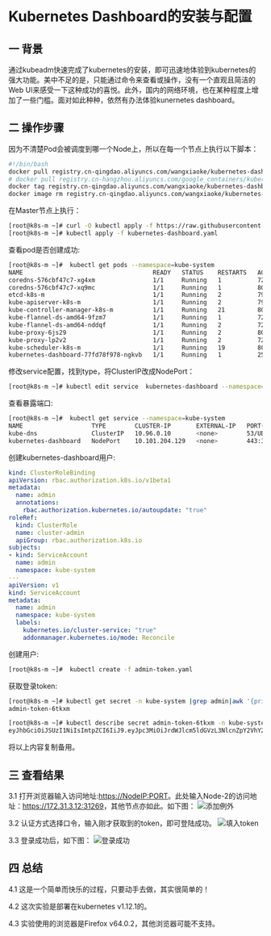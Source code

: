 # Kubernetes Dashboard的安装与配置

## 一 背景

通过kubeadm快速完成了kubernetes的安装，即可迅速地体验到kubernetes的强大功能。美中不足的是，只能通过命令来查看或操作，没有一个直观且简洁的Web UI来感受一下这种成功的喜悦。此外，国内的网络环境，也在某种程度上增加了一些门槛。面对如此种种，依然有办法体验kunernetes dashboard。

## 二 操作步骤

因为不清楚Pod会被调度到哪一个Node上，所以在每一个节点上执行以下脚本：

```bash
#!/bin/bash
docker pull registry.cn-qingdao.aliyuncs.com/wangxiaoke/kubernetes-dashboard-amd64:v1.10.0
# docker pull registry.cn-hangzhou.aliyuncs.com/google_containers/kubernetes-dashboard-amd64:v1.10.0
docker tag registry.cn-qingdao.aliyuncs.com/wangxiaoke/kubernetes-dashboard-amd64:v1.10.0 k8s.gcr.io/kubernetes-dashboard-amd64:v1.10.0
docker image rm registry.cn-qingdao.aliyuncs.com/wangxiaoke/kubernetes-dashboard-amd64:v1.10.0
```

在Master节点上执行：

```bash
[root@k8s-m ~]# curl -O kubectl apply -f https://raw.githubusercontent.com/kubernetes/dashboard/v1.10.0/src/deploy/recommended/kubernetes-dashboard.yaml
[root@k8s-m ~]# kubectl apply -f kubernetes-dashboard.yaml
```

查看pod是否创建成功:

```bash
[root@k8s-m ~]#  kubectl get pods --namespace=kube-system
NAME                                    READY   STATUS    RESTARTS   AGE
coredns-576cbf47c7-xg4xm                1/1     Running   1          72m
coredns-576cbf47c7-xq9mc                1/1     Running   1          80m
etcd-k8s-m                              1/1     Running   2          79m
kube-apiserver-k8s-m                    1/1     Running   2          79m
kube-controller-manager-k8s-m           1/1     Running   21         80m
kube-flannel-ds-amd64-9fzm7             1/1     Running   1          72m
kube-flannel-ds-amd64-nddqf             1/1     Running   2          72m
kube-proxy-6js29                        1/1     Running   2          80m
kube-proxy-lp2v2                        1/1     Running   2          72m
kube-scheduler-k8s-m                    1/1     Running   19         80m
kubernetes-dashboard-77fd78f978-ngkvb   1/1     Running   1          25m
```

修改service配置，找到type，将ClusterIP改成NodePort：

```bash
[root@k8s-m ~]# kubectl edit service  kubernetes-dashboard --namespace=kube-system
```

查看暴露端口:

```bash
[root@k8s-m ~]#  kubectl get service --namespace=kube-system
NAME                   TYPE        CLUSTER-IP       EXTERNAL-IP   PORT(S)         AGE
kube-dns               ClusterIP   10.96.0.10       <none>        53/UDP,53/TCP   87m
kubernetes-dashboard   NodePort    10.101.204.129   <none>        443:31269/TCP   32m
```

创建kubernetes-dashboard用户:

```yaml
kind: ClusterRoleBinding
apiVersion: rbac.authorization.k8s.io/v1beta1
metadata:
  name: admin
  annotations:
    rbac.authorization.kubernetes.io/autoupdate: "true"
roleRef:
  kind: ClusterRole
  name: cluster-admin
  apiGroup: rbac.authorization.k8s.io
subjects:
- kind: ServiceAccount
  name: admin
  namespace: kube-system
---
apiVersion: v1
kind: ServiceAccount
metadata:
  name: admin
  namespace: kube-system
  labels:
    kubernetes.io/cluster-service: "true"
    addonmanager.kubernetes.io/mode: Reconcile
```

创建用户:

```bash
[root@k8s-m ~]#  kubectl create -f admin-token.yaml 
```

获取登录token:

```bash
[root@k8s-m ~]# kubectl get secret -n kube-system |grep admin|awk '{print $1}'
admin-token-6tkxm

[root@k8s-m ~]# kubectl describe secret admin-token-6tkxm -n kube-system|grep '^token'|awk '{print $2}'
eyJhbGciOiJSUzI1NiIsImtpZCI6IiJ9.eyJpc3MiOiJrdWJlcm5ldGVzL3NlcnZpY2VhY2NvdW50Iiwia3ViZXJuZXRlcy5pby9zZXJ2aWNlYWNjb3VudC9uYW1lc3BhY2UiOiJrdWJlLXN5c3RlbSIsImt1YmVybmV0ZXMuaW8vc2VydmljZWFjY291bnQvc2VjcmV0Lm5hbWUiOiJhZG1pbi10b2tlbi02dGt4bSIsImt1YmVybmV0ZXMuaW8vc2VydmljZWFjY291bnQvc2VydmljZS1hY2NvdW50Lm5hbWUiOiJhZG1pbiIsImt1YmVybmV0ZXMuaW8vc2VydmljZWFjY291bnQvc2VydmljZS1hY2NvdW50LnVpZCI6IjQ4MjcxNTE5LTFkODgtMTFlOS1iMGZkLTAwMTU1ZDc0ZWUyNyIsInN1YiI6InN5c3RlbTpzZXJ2aWNlYWNjb3VudDprdWJlLXN5c3RlbTphZG1pbiJ9.TpBGEd-7VXrYjN_5fi0sOXMqLIrhDkgqIVVTagO4wvKOQloCJkpfvnVgBJ0Oi52-UQNBKBVH8v1wRBltPHKrjMqVU9re6-y3nd4UbwWtIZzmfMJ_oRwo2ne_UdU_Ya2I5EOH3qh1cUIhdG3NpZYXwFICsNZURJWZM_U7OqJrZPuMXw4sfD6iGRWeMtOiAI8YN1LAfpj1RHaeOa66DK_LEsSLBsb2W6m7wrugk7SBCJSkMyec7ZVGLHo5Ha-X5wNO5qAAKzud0lz2KVcvwJW8lkcc9_lPxPIoDIpdCFEoG5xZHr0B2PkatCS8f31VQzP6LAmvkmHxbENb6V3Ov90RGw
```

将以上内容复制备用。

## 三 查看结果

3.1 打开浏览器输入访问地址:<https://NodeIP:PORT>。此处输入Node-2的访问地址：<https://172.31.3.12:31269>，其他节点亦如此。如下图：
![添加例外](https://img-blog.csdnimg.cn/20190131214420608.png)

3.2 认证方式选择口令，输入刚才获取到的token，即可登陆成功。
![填入token](https://img-blog.csdnimg.cn/20190131214705832.png?x-oss-process=image/watermark,type_ZmFuZ3poZW5naGVpdGk,shadow_10,text_aHR0cHM6Ly9ibG9nLmNzZG4ubmV0L3NvbGFyYWNlYm95,size_16,color_FFFFFF,t_70)

3.3 登录成功后，如下图：
![登录成功](https://img-blog.csdnimg.cn/20190131215058826.png?x-oss-process=image/watermark,type_ZmFuZ3poZW5naGVpdGk,shadow_10,text_aHR0cHM6Ly9ibG9nLmNzZG4ubmV0L3NvbGFyYWNlYm95,size_16,color_FFFFFF,t_70)

## 四 总结

4.1 这是一个简单而快乐的过程，只要动手去做，其实很简单的！

4.2 这次实验是部署在kubernetes v1.12.1的。

4.3 实验使用的浏览器是Firefox v64.0.2，其他浏览器可能不支持。